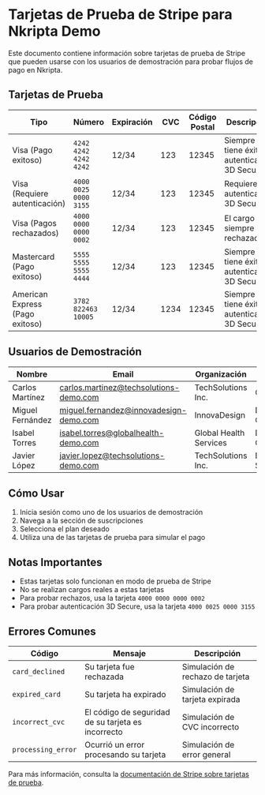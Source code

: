# Tarjetas de Prueba de Stripe para Nkripta Demo

Este documento contiene información sobre tarjetas de prueba de Stripe que pueden usarse 
con los usuarios de demostración para probar flujos de pago en Nkripta.

## Tarjetas de Prueba

| Tipo | Número | Expiración | CVC | Código Postal | Descripción |
|------|--------|------------|-----|--------------|-------------|
| Visa (Pago exitoso) | `4242 4242 4242 4242` | 12/34 | 123 | 12345 | Siempre tiene éxito y autentica sin 3D Secure |
| Visa (Requiere autenticación) | `4000 0025 0000 3155` | 12/34 | 123 | 12345 | Requiere autenticación 3D Secure |
| Visa (Pagos rechazados) | `4000 0000 0000 0002` | 12/34 | 123 | 12345 | El cargo siempre es rechazado |
| Mastercard (Pago exitoso) | `5555 5555 5555 4444` | 12/34 | 123 | 12345 | Siempre tiene éxito y autentica sin 3D Secure |
| American Express (Pago exitoso) | `3782 822463 10005` | 12/34 | 1234 | 12345 | Siempre tiene éxito y autentica sin 3D Secure |

## Usuarios de Demostración

| Nombre | Email | Organización | Cargo | Plan |
|--------|-------|--------------|-------|------|
| Carlos Martínez | carlos.martinez@techsolutions-demo.com | TechSolutions Inc. | CEO | Premium (29.99€) |
| Miguel Fernández | miguel.fernandez@innovadesign-demo.com | InnovaDesign | Director Creativo | Premium (29.99€) |
| Isabel Torres | isabel.torres@globalhealth-demo.com | Global Health Services | Directora General | Premium (29.99€) |
| Javier López | javier.lopez@techsolutions-demo.com | TechSolutions Inc. | Desarrollador Senior | Básico (9.99€) |

## Cómo Usar

1. Inicia sesión como uno de los usuarios de demostración
2. Navega a la sección de suscripciones
3. Selecciona el plan deseado
4. Utiliza una de las tarjetas de prueba para simular el pago

## Notas Importantes

- Estas tarjetas solo funcionan en modo de prueba de Stripe
- No se realizan cargos reales a estas tarjetas
- Para probar rechazos, usa la tarjeta `4000 0000 0000 0002`
- Para probar autenticación 3D Secure, usa la tarjeta `4000 0025 0000 3155`

## Errores Comunes

| Código | Mensaje | Descripción |
|--------|---------|-------------|
| `card_declined` | Su tarjeta fue rechazada | Simulación de rechazo de tarjeta |
| `expired_card` | Su tarjeta ha expirado | Simulación de tarjeta expirada |
| `incorrect_cvc` | El código de seguridad de su tarjeta es incorrecto | Simulación de CVC incorrecto |
| `processing_error` | Ocurrió un error procesando su tarjeta | Simulación de error general |

Para más información, consulta la [documentación de Stripe sobre tarjetas de prueba](https://stripe.com/docs/testing).
